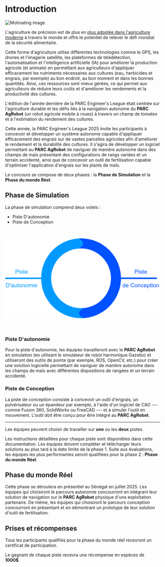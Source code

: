 # Introduction

![Motivating image](./assets/overview.PNG)

L'agriculture de précision est de plus en [plus adoptée dans l'agriculture moderne]((https://www.sciencedirect.com/science/article/abs/pii/S016816992300813X) ) à travers le monde et offre le potentiel de relever le défi mondial de la sécurité alimentaire.

Cette forme d'agriculture utilise différentes technologies comme le GPS, les drones et l'imagerie satellite, les plateformes de télédétection, l'automatisation et l'intelligence artificielle (IA) pour améliorer la production agricole (et animale) en permettant aux agriculteurs d'appliquer efficacement les nutriments nécessaires aux cultures (eau, herbicides et engrais, par exemple) au bon endroit, au bon moment et dans les bonnes quantités. Ainsi, ces ressources sont mieux gérées, ce qui permet aux agriculteurs de réduire leurs coûts et d'améliorer les rendements et la productivité des cultures.

L'édition de l'année dernière de la PARC Engineer's League était centrée sur l'agriculture durable et les défis liés à la navigation autonome du **PARC AgRobot** (un robot agricole mobile à roues) à travers un champ de tomates et à l'estimation du rendement des cultures.

Cette année, la PARC Engineer's League 2025 invite les participants à concevoir et développer un système autonome capable d'appliquer efficacement des engrais sur de vastes parcelles agricoles afin d'améliorer le rendement et la durabilité des cultures. Il s'agira de développer un logiciel permettant au **PARC AgRobot** de naviguer de manière autonome dans des champs de maïs présentant des configurations de rangs variées et un terrain accidenté, ainsi que de concevoir un outil de fertilisation capable d'optimiser l'application d'engrais sur les plants de maïs.

Le concours se compose de deux phases : la **Phase de Simulation** et la **Phase du monde Réel**.

## Phase de Simulation

La phase de simulation comprend deux volets :

* Piste D'autonomie
* Piste de Conception

<br> 

<p align="center">
    <img title='Challenge tracks' src=./assets/challenge_tracks_fr.png>
</p>

<br>

### Piste D'autonomie

Pour la piste d'autonomie, les équipes travailleront avec le **PARC AgRobot** en simulation (en utilisant le simulateur de robot harmonique Gazebo) et utiliseront des outils de pointe (par exemple, ROS, OpenCV, etc.) pour créer une solution logicielle permettant de naviguer de manière autonome dans les champs de maïs avec différentes dispositions de rangées et un terrain accidenté.

### Piste de Conception

La piste de conception consiste à concevoir un outil d'engrais, un pulvérisateur ou un épandeur par exemple, à l'aide d'un logiciel de CAO --- comme Fusion 360, SolidWorks ou FreeCAD --- et à simuler l'outil en mouvement. L'outil doit être conçu pour être intégré au **PARC AgRobot**.

---

Les équipes peuvent choisir de travailler sur **une** ou les **deux** pistes.

Les instructions détaillées pour chaque piste sont disponibles dans cette documentation. Les équipes doivent compléter et télécharger leurs solutions au plus tard à la date limite de la phase 1. Suite aux évaluations, les équipes les plus performantes seront qualifiées pour la phase 2 : **Phase du monde Réel**.

## Phase du monde Réel

Cette phase se déroulera en présentiel au Sénégal en juillet 2025. Les équipes qui choisiront le parcours autonomie concourront en intégrant leur solution de navigation sur le **PARC AgRobot** physique d'une exploitation partenaire. De même, les équipes qui choisiront le parcours conception concourront en présentant et en démontrant un prototype de leur solution d'outil de fertilisation.

## Prises et récompenses

Tous les participants qualifiés pour la phase du monde réel recevront un certificat de participation.

Le gagnant de chaque piste recevra une récompense en espèces de **1000$**.